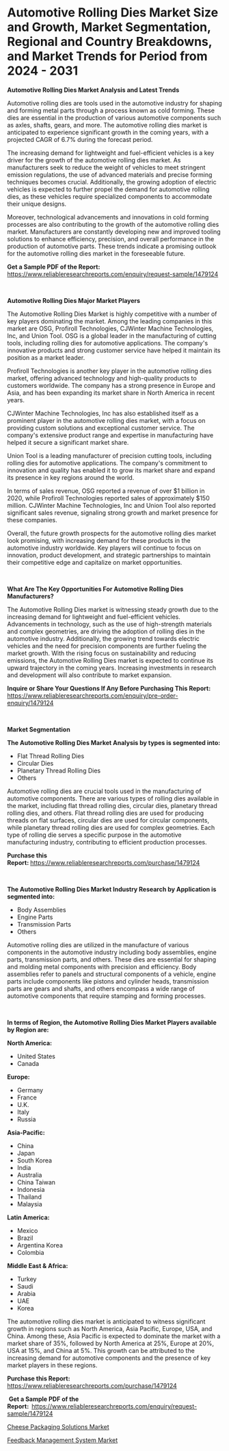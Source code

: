 <p><h1>Automotive Rolling Dies Market Size and Growth, Market Segmentation, Regional and Country Breakdowns, and Market Trends for Period from 2024 -  2031</h1></p><p><strong>Automotive Rolling Dies Market Analysis and Latest Trends</strong></p>
<p><p>Automotive rolling dies are tools used in the automotive industry for shaping and forming metal parts through a process known as cold forming. These dies are essential in the production of various automotive components such as axles, shafts, gears, and more. The automotive rolling dies market is anticipated to experience significant growth in the coming years, with a projected CAGR of 6.7% during the forecast period.</p><p>The increasing demand for lightweight and fuel-efficient vehicles is a key driver for the growth of the automotive rolling dies market. As manufacturers seek to reduce the weight of vehicles to meet stringent emission regulations, the use of advanced materials and precise forming techniques becomes crucial. Additionally, the growing adoption of electric vehicles is expected to further propel the demand for automotive rolling dies, as these vehicles require specialized components to accommodate their unique designs.</p><p>Moreover, technological advancements and innovations in cold forming processes are also contributing to the growth of the automotive rolling dies market. Manufacturers are constantly developing new and improved tooling solutions to enhance efficiency, precision, and overall performance in the production of automotive parts. These trends indicate a promising outlook for the automotive rolling dies market in the foreseeable future.</p></p>
<p><strong>Get a Sample PDF of the Report:&nbsp;</strong> <a href="https://www.reliableresearchreports.com/enquiry/request-sample/1479124">https://www.reliableresearchreports.com/enquiry/request-sample/1479124</a></p>
<p>&nbsp;</p>
<p><strong>Automotive Rolling Dies Major Market Players</strong></p>
<p><p>The Automotive Rolling Dies Market is highly competitive with a number of key players dominating the market. Among the leading companies in this market are OSG, Profiroll Technologies, CJWinter Machine Technologies, Inc, and Union Tool. OSG is a global leader in the manufacturing of cutting tools, including rolling dies for automotive applications. The company's innovative products and strong customer service have helped it maintain its position as a market leader.</p><p>Profiroll Technologies is another key player in the automotive rolling dies market, offering advanced technology and high-quality products to customers worldwide. The company has a strong presence in Europe and Asia, and has been expanding its market share in North America in recent years.</p><p>CJWinter Machine Technologies, Inc has also established itself as a prominent player in the automotive rolling dies market, with a focus on providing custom solutions and exceptional customer service. The company's extensive product range and expertise in manufacturing have helped it secure a significant market share.</p><p>Union Tool is a leading manufacturer of precision cutting tools, including rolling dies for automotive applications. The company's commitment to innovation and quality has enabled it to grow its market share and expand its presence in key regions around the world.</p><p>In terms of sales revenue, OSG reported a revenue of over $1 billion in 2020, while Profiroll Technologies reported sales of approximately $150 million. CJWinter Machine Technologies, Inc and Union Tool also reported significant sales revenue, signaling strong growth and market presence for these companies.</p><p>Overall, the future growth prospects for the automotive rolling dies market look promising, with increasing demand for these products in the automotive industry worldwide. Key players will continue to focus on innovation, product development, and strategic partnerships to maintain their competitive edge and capitalize on market opportunities.</p></p>
<p>&nbsp;</p>
<p><strong>What Are The Key Opportunities For Automotive Rolling Dies Manufacturers?</strong></p>
<p><p>The Automotive Rolling Dies market is witnessing steady growth due to the increasing demand for lightweight and fuel-efficient vehicles. Advancements in technology, such as the use of high-strength materials and complex geometries, are driving the adoption of rolling dies in the automotive industry. Additionally, the growing trend towards electric vehicles and the need for precision components are further fueling the market growth. With the rising focus on sustainability and reducing emissions, the Automotive Rolling Dies market is expected to continue its upward trajectory in the coming years. Increasing investments in research and development will also contribute to market expansion.</p></p>
<p><strong>Inquire or Share Your Questions If Any Before Purchasing This Report:</strong> <a href="https://www.reliableresearchreports.com/enquiry/pre-order-enquiry/1479124">https://www.reliableresearchreports.com/enquiry/pre-order-enquiry/1479124</a></p>
<p>&nbsp;</p>
<p><strong>Market Segmentation</strong></p>
<p><strong>The Automotive Rolling Dies Market Analysis by types is segmented into:</strong></p>
<p><ul><li>Flat Thread Rolling Dies</li><li>Circular Dies</li><li>Planetary Thread Rolling Dies</li><li>Others</li></ul></p>
<p><p>Automotive rolling dies are crucial tools used in the manufacturing of automotive components. There are various types of rolling dies available in the market, including flat thread rolling dies, circular dies, planetary thread rolling dies, and others. Flat thread rolling dies are used for producing threads on flat surfaces, circular dies are used for circular components, while planetary thread rolling dies are used for complex geometries. Each type of rolling die serves a specific purpose in the automotive manufacturing industry, contributing to efficient production processes.</p></p>
<p><strong>Purchase this Report:&nbsp;</strong><a href="https://www.reliableresearchreports.com/purchase/1479124">https://www.reliableresearchreports.com/purchase/1479124</a></p>
<p>&nbsp;</p>
<p><strong>The Automotive Rolling Dies Market Industry Research by Application is segmented into:</strong></p>
<p><ul><li>Body Assemblies</li><li>Engine Parts</li><li>Transmission Parts</li><li>Others</li></ul></p>
<p><p>Automotive rolling dies are utilized in the manufacture of various components in the automotive industry including body assemblies, engine parts, transmission parts, and others. These dies are essential for shaping and molding metal components with precision and efficiency. Body assemblies refer to panels and structural components of a vehicle, engine parts include components like pistons and cylinder heads, transmission parts are gears and shafts, and others encompass a wide range of automotive components that require stamping and forming processes.</p></p>
<p>&nbsp;</p>
<p><strong>In terms of Region, the Automotive Rolling Dies Market Players available by Region are:</strong></p>
<p>
    <p> <strong> North America: </strong>
        <ul>
            <li>United States</li>
            <li>Canada</li>
        </ul>
        </p> 
    <p> <strong> Europe: </strong>
        <ul>
            <li>Germany</li>
            <li>France</li>
            <li>U.K.</li>
            <li>Italy</li>
            <li>Russia</li>
        </ul>
        </p> 
    <p> <strong> Asia-Pacific: </strong>
        <ul>
            <li>China</li>
            <li>Japan</li>
            <li>South Korea</li>
            <li>India</li>
            <li>Australia</li>
            <li>China Taiwan</li>
            <li>Indonesia</li>
            <li>Thailand</li>
            <li>Malaysia</li>
        </ul>
        </p> 
    <p> <strong> Latin America: </strong>
        <ul>
            <li>Mexico</li>
            <li>Brazil</li>
            <li>Argentina Korea</li>
            <li>Colombia</li>
        </ul>
        </p> 
    <p> <strong> Middle East & Africa: </strong>
        <ul>
            <li>Turkey</li>
            <li>Saudi</li>
            <li>Arabia</li>
            <li>UAE</li>
            <li>Korea</li>
        </ul>
    </p>
    </p>
<p><p>The automotive rolling dies market is anticipated to witness significant growth in regions such as North America, Asia Pacific, Europe, USA, and China. Among these, Asia Pacific is expected to dominate the market with a market share of 35%, followed by North America at 25%, Europe at 20%, USA at 15%, and China at 5%. This growth can be attributed to the increasing demand for automotive components and the presence of key market players in these regions.</p></p>
<p><strong>Purchase this Report: </strong><a href="https://www.reliableresearchreports.com/purchase/1479124">https://www.reliableresearchreports.com/purchase/1479124</a></p>
<p>&nbsp;<strong>Get a Sample PDF of the Report:&nbsp;&nbsp;</strong><a href="https://www.reliableresearchreports.com/enquiry/request-sample/1479124">https://www.reliableresearchreports.com/enquiry/request-sample/1479124</a></p>
<p><strong></strong></p>
<p><p><a href="https://issuu.com/reportprime-2/docs/cheese-packaging-solutions-market-size-2030.pptx">Cheese Packaging Solutions Market</a></p><p><a href="https://issuu.com/reportprime-2/docs/feedback-management-system-market-size-2030.pptx">Feedback Management System Market</a></p></p>